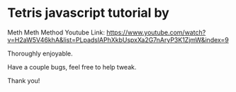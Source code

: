 # Tetris javascript tutorial by 
Meth Meth Method 
Youtube Link: https://www.youtube.com/watch?v=H2aW5V46khA&list=PLpadslAPhXkbUspxXa2G7nAryP3K1ZjmW&index=9

Thoroughly enjoyable.

Have a couple bugs, feel free to help tweak.

Thank you!
